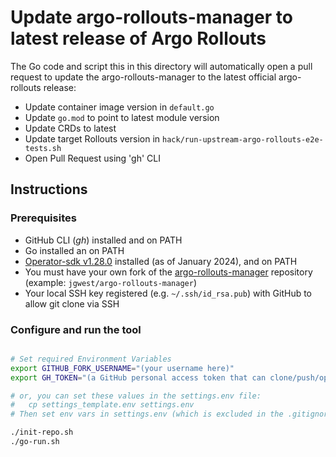 # Update argo-rollouts-manager to latest release of Argo Rollouts

The Go code and script this in this directory will automatically open a pull request to update the argo-rollouts-manager to the latest official argo-rollouts release:
- Update container image version in `default.go`
- Update `go.mod` to point to latest module version
- Update CRDs to latest
- Update target Rollouts version in `hack/run-upstream-argo-rollouts-e2e-tests.sh`
- Open Pull Request using 'gh' CLI

## Instructions

### Prerequisites
- GitHub CLI (_gh_) installed and on PATH
- Go installed an on PATH
- [Operator-sdk v1.28.0](https://github.com/operator-framework/operator-sdk/releases/tag/v1.28.0) installed (as of January 2024), and on PATH
- You must have your own fork of the [argo-rollouts-manager](https://github.com/argoproj-labs/argo-rollouts-manager) repository (example: `jgwest/argo-rollouts-manager`)
- Your local SSH key registered (e.g. `~/.ssh/id_rsa.pub`) with GitHub to allow git clone via SSH

### Configure and run the tool

```bash

# Set required Environment Variables
export GITHUB_FORK_USERNAME="(your username here)"
export GH_TOKEN="(a GitHub personal access token that can clone/push/open PRs against argo-rollouts-manager repo)"

# or, you can set these values in the settings.env file:
#   cp settings_template.env settings.env
# Then set env vars in settings.env (which is excluded in the .gitignore)

./init-repo.sh
./go-run.sh
```
